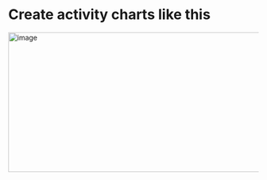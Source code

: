 # Create activity charts like this

<img width="940" height="282" alt="image" src="https://github.com/user-attachments/assets/ddefd756-6b47-4db1-aa48-6d6e8a1d9226" />
